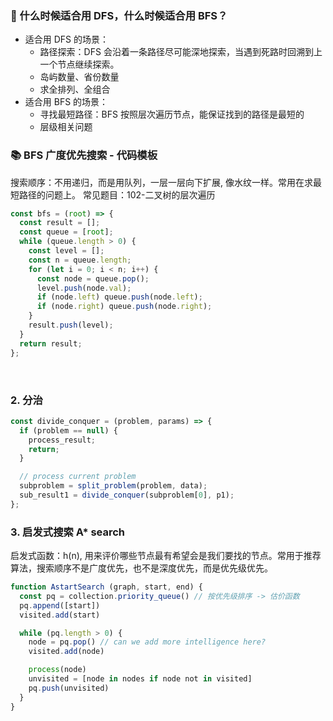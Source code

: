 ### 🤔 什么时候适合用 DFS，什么时候适合用 BFS？

- 适合用 DFS 的场景：
  - 路径探索：DFS 会沿着一条路径尽可能深地探索，当遇到死路时回溯到上一个节点继续探索。
  - 岛屿数量、省份数量
  - 求全排列、全组合
- 适合用 BFS 的场景：
  - 寻找最短路径：BFS 按照层次遍历节点，能保证找到的路径是最短的
  - 层级相关问题

### 📚 BFS 广度优先搜索 - 代码模板

搜索顺序：不用递归，而是用队列，一层一层向下扩展, 像水纹一样。常用在求最短路径的问题上。
常见题目：102-二叉树的层次遍历

```js
const bfs = (root) => {
  const result = [];
  const queue = [root];
  while (queue.length > 0) {
    const level = [];
    const n = queue.length;
    for (let i = 0; i < n; i++) {
      const node = queue.pop();
      level.push(node.val);
      if (node.left) queue.push(node.left);
      if (node.right) queue.push(node.right);
    }
    result.push(level);
  }
  return result;
};
```

<br/>

### 2. 分治

```js
const divide_conquer = (problem, params) => {
  if (problem == null) {
    process_result;
    return;
  }

  // process current problem
  subproblem = split_problem(problem, data);
  sub_result1 = divide_conquer(subproblem[0], p1);
};
```

### 3. 启发式搜索 A\* search

启发式函数：h(n), 用来评价哪些节点最有希望会是我们要找的节点。常用于推荐算法，搜索顺序不是广度优先，也不是深度优先，而是优先级优先。

```js
function AstartSearch (graph, start, end) {
  const pq = collection.priority_queue() // 按优先级排序 -> 估价函数
  pq.append([start])
  visited.add(start)

  while (pq.length > 0) {
    node = pq.pop() // can we add more intelligence here?
    visited.add(node)

    process(node)
    unvisited = [node in nodes if node not in visited]
    pq.push(unvisited)
  }
}
```
